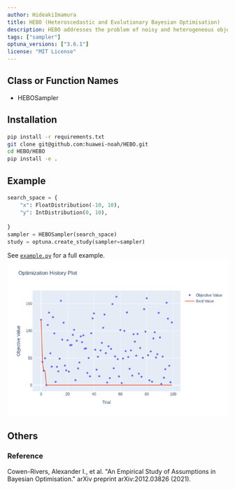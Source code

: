 ```yaml
---
author: HideakiImamura
title: HEBO (Heteroscedastic and Evolutionary Bayesian Optimisation)
description: HEBO addresses the problem of noisy and heterogeneous objective functions by using a heteroscedastic Gaussian process and an evolutionary algorithm.
tags: ["sampler"]
optuna_versions: ["3.6.1"]
license: "MIT License" 
---
```


## Class or Function Names
- HEBOSampler

## Installation
```bash
pip install -r requirements.txt
git clone git@github.com:huawei-noah/HEBO.git
cd HEBO/HEBO
pip install -e .
```

## Example
```python
search_space = {
    "x": FloatDistribution(-10, 10),
    "y": IntDistribution(0, 10),

}
sampler = HEBOSampler(search_space)
study = optuna.create_study(sampler=sampler)
```
See [`example.py`](https://github.com/optuna/optunahub-registry/blob/main/package/samplers/hebo_sampler/example.py) for a full example.
![History Plot](images/hebo_optimization_history.png "History Plot")


## Others

### Reference

Cowen-Rivers, Alexander I., et al. "An Empirical Study of Assumptions in Bayesian Optimisation." arXiv preprint arXiv:2012.03826 (2021).
